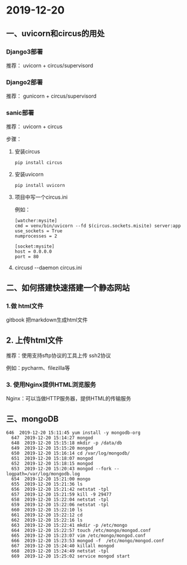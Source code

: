 # 2019-12-20

## 一、uvicorn和circus的用处

### Django3部署

推荐： uvicorn  +  circus/supervisord



### Django2部署

推荐： gunicorn  + circus/supervisord

### sanic部署

推荐： uvicorn + circus

步骤：

1. 安装circus

   ``pip install circus``

2. 安装uvicorn

   ``pip install uvicorn``

3. 项目中写一个circus.ini

   例如：

   ```
   [watcher:mysite]
   cmd = venv/bin/uvicorn --fd $(circus.sockets.misite) server:app
   use_sockets = True
   numprocesses = 2
   
   [socket:mysite]
   host = 0.0.0.0
   port = 80
   ```

4. circusd --daemon  circus.ini

## 二、如何搭建快速搭建一个静态网站

### 1.做 html文件

gitbook  把markdown生成html文件

## 2. 上传html文件

推荐：使用支持sftp协议的工具上传   ssh2协议

例如：pycharm、filezilla等

### 3. 使用Nginx提供HTML浏览服务

Nginx：可以当做HTTP服务器，提供HTML的传输服务



## 三、mongoDB

```
646  2019-12-20 15:11:45 yum install -y mongodb-org
  647  2019-12-20 15:14:27 mongod
  648  2019-12-20 15:15:18 mkdir -p /data/db
  649  2019-12-20 15:15:20 mongod
  650  2019-12-20 15:16:14 cd /var/log/mongodb/
  651  2019-12-20 15:18:07 mongod
  652  2019-12-20 15:18:15 mongod
  653  2019-12-20 15:20:43 mongod --fork --logpath=/var/log/mongodb.log
  654  2019-12-20 15:21:00 mongo
  655  2019-12-20 15:21:36 ls
  656  2019-12-20 15:21:42 netstat -tpl
  657  2019-12-20 15:21:59 kill -9 29477
  658  2019-12-20 15:22:04 netstat -tpl
  659  2019-12-20 15:22:06 netstat -tpl
  660  2019-12-20 15:22:10 ls
  661  2019-12-20 15:22:12 cd
  662  2019-12-20 15:22:16 ls
  663  2019-12-20 15:22:41 mkdir -p /etc/mongo
  664  2019-12-20 15:22:57 touch /etc/mongo/mongod.conf
  665  2019-12-20 15:23:07 vim /etc/mongo/mongod.conf
  666  2019-12-20 15:23:53 mongod -f  /etc/mongo/mongod.conf
  667  2019-12-20 15:24:40 killall mongod
  668  2019-12-20 15:24:49 netstat -tpl
  669  2019-12-20 15:25:02 service mongod start
```



